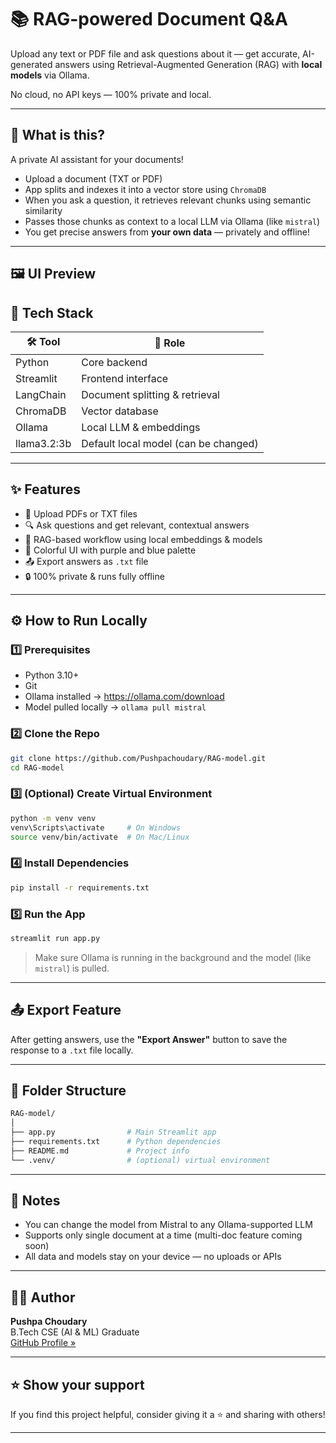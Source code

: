 # 📚 RAG-powered Document Q&A

Upload any text or PDF file and ask questions about it — get accurate, AI-generated answers using Retrieval-Augmented Generation (RAG) with **local models** via Ollama.

No cloud, no API keys — 100% private and local.

---

## 🧠 What is this?

A private AI assistant for your documents!

- Upload a document (TXT or PDF)
- App splits and indexes it into a vector store using `ChromaDB`
- When you ask a question, it retrieves relevant chunks using semantic similarity
- Passes those chunks as context to a local LLM via Ollama (like `mistral`)
- You get precise answers from **your own data** — privately and offline!

---

## 🖼️ UI Preview



## 🧰 Tech Stack

| 🛠️ Tool      | 🔧 Role                              |
|--------------|--------------------------------------|
| Python       | Core backend                         |
| Streamlit    | Frontend interface                   |
| LangChain    | Document splitting & retrieval       |
| ChromaDB     | Vector database                      |
| Ollama       | Local LLM & embeddings               |
| llama3.2:3b  | Default local model (can be changed) |

---

## ✨ Features

- 📄 Upload PDFs or TXT files  
- 🔍 Ask questions and get relevant, contextual answers  
- 🧠 RAG-based workflow using local embeddings & models  
- 🎨 Colorful UI with purple and blue palette  
- 📤 Export answers as `.txt` file  
- 🔒 100% private & runs fully offline

---

## ⚙️ How to Run Locally

### 1️⃣ Prerequisites

- Python 3.10+
- Git
- Ollama installed → https://ollama.com/download
- Model pulled locally → `ollama pull mistral`

### 2️⃣ Clone the Repo

```bash
git clone https://github.com/Pushpachoudary/RAG-model.git
cd RAG-model
```

### 3️⃣ (Optional) Create Virtual Environment

```bash
python -m venv venv
venv\Scripts\activate     # On Windows
source venv/bin/activate  # On Mac/Linux
```

### 4️⃣ Install Dependencies

```bash
pip install -r requirements.txt
```

### 5️⃣ Run the App

```bash
streamlit run app.py
```

> Make sure Ollama is running in the background and the model (like `mistral`) is pulled.

---

## 📤 Export Feature

After getting answers, use the **"Export Answer"** button to save the response to a `.txt` file locally.

---

## 📁 Folder Structure

```bash
RAG-model/
│
├── app.py                # Main Streamlit app
├── requirements.txt      # Python dependencies
├── README.md             # Project info
└── .venv/                # (optional) virtual environment
```

---

## 📌 Notes

- You can change the model from Mistral to any Ollama-supported LLM
- Supports only single document at a time (multi-doc feature coming soon)
- All data and models stay on your device — no uploads or APIs

---

## 👨‍💻 Author

**Pushpa Choudary**  
B.Tech CSE (AI & ML) Graduate  
[GitHub Profile »](https://github.com/Pushpachoudary)

---

## ⭐️ Show your support

If you find this project helpful, consider giving it a ⭐ and sharing with others!

---
